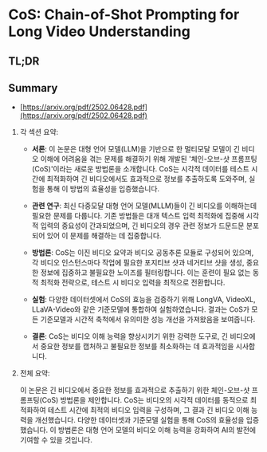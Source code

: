 # CoS: Chain-of-Shot Prompting for Long Video Understanding
## TL;DR
## Summary
- [https://arxiv.org/pdf/2502.06428.pdf](https://arxiv.org/pdf/2502.06428.pdf)

1. 각 섹션 요약:
   
   - **서론**: 이 논문은 대형 언어 모델(LLM)을 기반으로 한 멀티모달 모델이 긴 비디오 이해에 어려움을 겪는 문제를 해결하기 위해 개발된 '체인-오브-샷 프롬프팅(CoS)'이라는 새로운 방법론을 소개합니다. CoS는 시각적 데이터를 테스트 시간에 최적화하여 긴 비디오에서도 효과적으로 정보를 추출하도록 도와주며, 실험을 통해 이 방법의 효율성을 입증했습니다.

   - **관련 연구**: 최신 다중모달 대형 언어 모델(MLLM)들이 긴 비디오를 이해하는데 필요한 문제를 다룹니다. 기존 방법들은 대개 텍스트 입력 최적화에 집중해 시각적 입력의 중요성이 간과되었으며, 긴 비디오의 경우 관련 정보가 드문드문 분포되어 있어 이 문제를 해결하는 데 집중합니다.

   - **방법론**: CoS는 이진 비디오 요약과 비디오 공동추론 모듈로 구성되어 있으며, 각 비디오 인스턴스마다 작업에 필요한 포지티브 샷과 네거티브 샷을 생성, 중요한 정보에 집중하고 불필요한 노이즈를 필터링합니다. 이는 훈련이 필요 없는 동적 최적화 전략으로, 테스트 시 비디오 입력을 최적으로 전환합니다.

   - **실험**: 다양한 데이터셋에서 CoS의 효능을 검증하기 위해 LongVA, VideoXL, LLaVA-Video와 같은 기준모델에 통합하여 실험하였습니다. 결과는 CoS가 모든 기준모델과 시간적 축척에서 유의미한 성능 개선을 가져왔음을 보여줍니다.

   - **결론**: CoS는 비디오 이해 능력을 향상시키기 위한 강력한 도구로, 긴 비디오에서 중요한 정보를 캡처하고 불필요한 정보를 최소화하는 데 효과적임을 시사합니다.

2. 전체 요약:

   이 논문은 긴 비디오에서 중요한 정보를 효과적으로 추출하기 위한 체인-오브-샷 프롬프팅(CoS) 방법론을 제안합니다. CoS는 비디오의 시각적 데이터를 동적으로 최적화하여 테스트 시간에 최적의 비디오 입력을 구성하며, 그 결과 긴 비디오 이해 능력을 개선했습니다. 다양한 데이터셋과 기준모델 실험을 통해 CoS의 효율성을 입증했습니다. 이 방법론은 대형 언어 모델의 비디오 이해 능력을 강화하여 AI의 발전에 기여할 수 있을 것입니다.